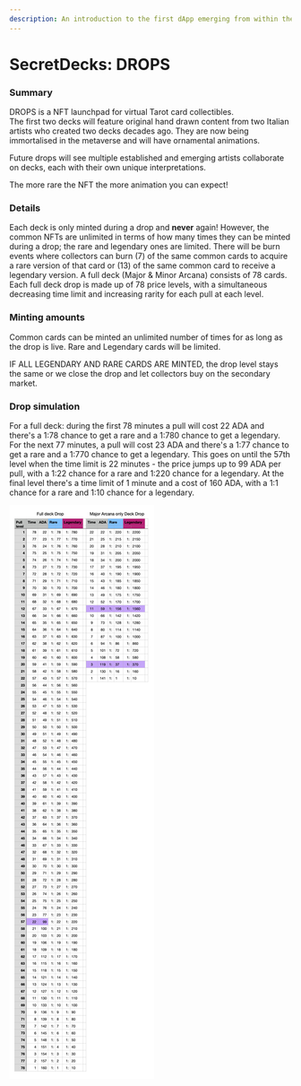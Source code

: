 ```yaml
---
description: An introduction to the first dApp emerging from within the Tarot Metaverse.
---
```


# SecretDecks: DROPS

### Summary

DROPS is a NFT launchpad for virtual Tarot card collectibles.   
The first two decks will feature original hand drawn content from two Italian artists who created two decks decades ago. They are now being immortalised in the metaverse and will have ornamental animations. 

Future drops will see multiple established and emerging artists collaborate on decks, each with their own unique interpretations.

The more rare the NFT the more animation you can expect!

### Details 


Each deck is only minted during a drop and **never** again! However, the common NFTs are unlimited in terms of how many times they can be minted during a drop; the rare and legendary ones are limited. There will be burn events where collectors can burn \(7\) of the same common cards to acquire a rare version of that card or \(13\) of the same common card to receive a legendary version. A full deck \(Major & Minor Arcana\) consists of 78 cards. Each full deck drop is made up of 78 price levels, with a simultaneous decreasing time limit and increasing rarity for each pull at each level. 

### Minting amounts

Common cards can be minted an unlimited number of times for as long as the drop is live. Rare and Legendary cards will be limited.

IF ALL LEGENDARY AND RARE CARDS ARE MINTED, the drop level stays the same or we close the drop and let collectors buy on the secondary market.

### Drop simulation

For a full deck: during the first 78 minutes a pull will cost 22 ADA and there's a 1:78 chance to get a rare and a 1:780 chance to get a legendary. For the next 77 minutes, a pull will cost 23 ADA and there's a 1:77 chance to get a rare and a 1:770 chance to get a legendary. This goes on until the 57th level when the time limit is 22 minutes - the price jumps up to 99 ADA per pull, with a 1:22 chance for a rare and 1:220 chance for a legendary. At the final level there's a time limit of 1 minute and a cost of 160 ADA, with a 1:1 chance for a rare and 1:10 chance for a legendary.



![](../.gitbook/assets/drop-calctable.jpg)

